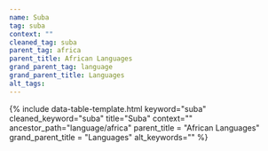 ```yaml
---
name: Suba
tag: suba
context: ""
cleaned_tag: suba
parent_tag: africa
parent_title: African Languages
grand_parent_tag: language
grand_parent_title: Languages
alt_tags: 
---
```


{% include data-table-template.html 
  keyword="suba" 
  cleaned_keyword="suba" 
  title="Suba"
  context=""
  ancestor_path="language/africa" 
  parent_title = "African Languages"
  grand_parent_title = "Languages"
  alt_keywords=""
%}

